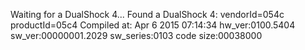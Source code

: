 Waiting for a DualShock 4...
Found a DualShock 4: vendorId=054c productId=05c4
Compiled at: Apr  6 2015 07:14:34
hw_ver:0100.5404
sw_ver:00000001.2029 sw_series:0103
code size:00038000